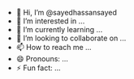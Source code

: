 - 👋 Hi, I’m @sayedhassansayed
- 👀 I’m interested in ...
- 🌱 I’m currently learning ...
- 💞️ I’m looking to collaborate on ...
- 📫 How to reach me ...
- 😄 Pronouns: ...
- ⚡ Fun fact: ...

<!---
sayedhassansayed/sayedhassansayed is a ✨ special ✨ repository because its `README.md` (this file) appears on your GitHub profile.
You can click the Preview link to take a look at your changes.
--->
